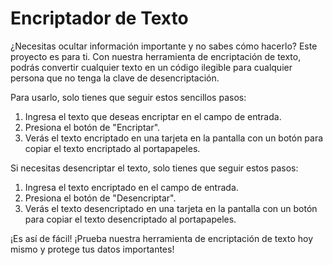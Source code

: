 # Encriptador de Texto 

¿Necesitas ocultar información importante y no sabes cómo hacerlo? Este proyecto es para ti. Con nuestra herramienta de encriptación de texto, podrás convertir cualquier texto en un código ilegible para cualquier persona que no tenga la clave de desencriptación.

Para usarlo, solo tienes que seguir estos sencillos pasos:
1. Ingresa el texto que deseas encriptar en el campo de entrada.
2. Presiona el botón de "Encriptar".
3. Verás el texto encriptado en una tarjeta en la pantalla con un botón para copiar el texto encriptado al portapapeles.

Si necesitas desencriptar el texto, solo tienes que seguir estos pasos:
1. Ingresa el texto encriptado en el campo de entrada.
2. Presiona el botón de "Desencriptar".
3. Verás el texto desencriptado en una tarjeta en la pantalla con un botón para copiar el texto desencriptado al portapapeles.

¡Es así de fácil! ¡Prueba nuestra herramienta de encriptación de texto hoy mismo y protege tus datos importantes!
